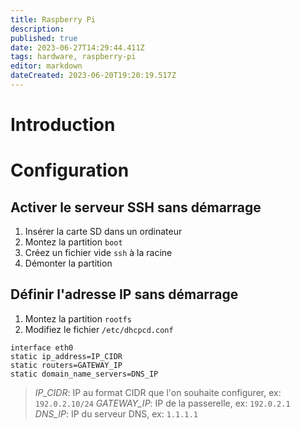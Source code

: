 ```yaml
---
title: Raspberry Pi
description: 
published: true
date: 2023-06-27T14:29:44.411Z
tags: hardware, raspberry-pi
editor: markdown
dateCreated: 2023-06-20T19:20:19.517Z
---
```


# Introduction

# Configuration
## Activer le serveur SSH sans démarrage
1. Insérer la carte SD dans un ordinateur
2. Montez la partition `boot`
3. Créez un fichier vide `ssh` à la racine
4. Démonter la partition

## Définir l'adresse IP sans démarrage
1. Montez la partition `rootfs`
2. Modifiez le fichier `/etc/dhcpcd.conf`
```
interface eth0
static ip_address=IP_CIDR
static routers=GATEWAY_IP
static domain_name_servers=DNS_IP
```
> *IP_CIDR*: IP au format CIDR que l'on souhaite configurer, ex: `192.0.2.10/24`
> *GATEWAY_IP*: IP de la passerelle, ex: `192.0.2.1`
> *DNS_IP*: IP du serveur DNS, ex: `1.1.1.1`